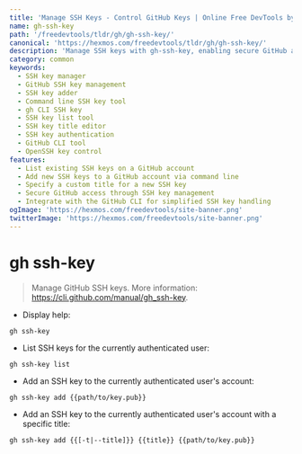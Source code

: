```yaml
---
title: 'Manage SSH Keys - Control GitHub Keys | Online Free DevTools by Hexmos'
name: gh-ssh-key
path: '/freedevtools/tldr/gh/gh-ssh-key/'
canonical: 'https://hexmos.com/freedevtools/tldr/gh/gh-ssh-key/'
description: 'Manage SSH keys with gh-ssh-key, enabling secure GitHub access. Add, list, and control your SSH keys for seamless development workflows. Free online tool, no registration required.'
category: common
keywords:
  - SSH key manager
  - GitHub SSH key management
  - SSH key adder
  - Command line SSH key tool
  - gh CLI SSH key
  - SSH key list tool
  - SSH key title editor
  - SSH key authentication
  - GitHub CLI tool
  - OpenSSH key control
features:
  - List existing SSH keys on a GitHub account
  - Add new SSH keys to a GitHub account via command line
  - Specify a custom title for a new SSH key
  - Secure GitHub access through SSH key management
  - Integrate with the GitHub CLI for simplified SSH key handling
ogImage: 'https://hexmos.com/freedevtools/site-banner.png'
twitterImage: 'https://hexmos.com/freedevtools/site-banner.png'
---
```


# gh ssh-key

> Manage GitHub SSH keys.
> More information: <https://cli.github.com/manual/gh_ssh-key>.

- Display help:

`gh ssh-key`

- List SSH keys for the currently authenticated user:

`gh ssh-key list`

- Add an SSH key to the currently authenticated user's account:

`gh ssh-key add {{path/to/key.pub}}`

- Add an SSH key to the currently authenticated user's account with a specific title:

`gh ssh-key add {{[-t|--title]}} {{title}} {{path/to/key.pub}}`
